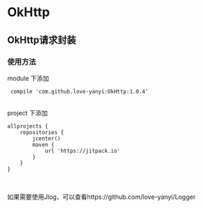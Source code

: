 # OkHttp
## OkHttp请求封装
### 使用方法

module 下添加

     compile 'com.github.love-yanyi:OkHttp:1.0.4'

<br/>
project 下添加

    allprojects {
        repositories {
            jcenter()
            maven {
                url 'https://jitpack.io'
            }
        }
    }

<br/>

如果需要使用Jlog，可以查看https://github.com/love-yanyi/Logger
